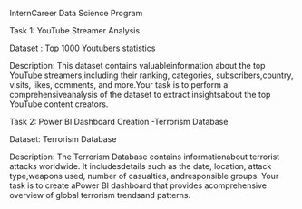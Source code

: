InternCareer Data Science Program

Task 1: YouTube Streamer Analysis


Dataset : Top 1000 Youtubers statistics

Description: This dataset contains valuableinformation about the top YouTube streamers,including their ranking, categories, subscribers,country, visits, likes, comments, and more.Your task is to perform a comprehensiveanalysis of the dataset to extract insightsabout the top YouTube content creators.


Task 2: Power BI Dashboard Creation -Terrorism Database

Dataset: Terrorism Database

Description:
The Terrorism Database contains informationabout terrorist attacks worldwide. It includesdetails such as the date, location, attack type,weapons used, number of casualties, andresponsible groups. Your task is to create aPower BI dashboard that provides acomprehensive overview of global terrorism trendsand patterns.
